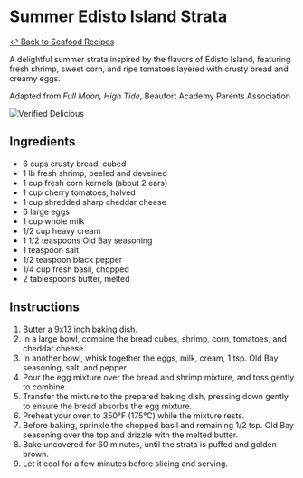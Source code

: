 # Summer Edisto Island Strata

[&larrhk; Back to Seafood Recipes](./README.md)

A delightful summer strata inspired by the flavors of Edisto Island, featuring fresh shrimp, sweet corn, and ripe tomatoes layered with crusty bread and creamy eggs.

Adapted from _Full Moon, High Tide_, Beaufort Academy Parents Association

![Verified Delicious](https://badgen.net/badge/verified/delicious/228B22)

## Ingredients
- 6 cups crusty bread, cubed
- 1 lb fresh shrimp, peeled and deveined
- 1 cup fresh corn kernels (about 2 ears)
- 1 cup cherry tomatoes, halved
- 1 cup shredded sharp cheddar cheese
- 6 large eggs
- 1 cup whole milk
- 1/2 cup heavy cream
- 1 1/2 teaspoons Old Bay seasoning
- 1 teaspoon salt
- 1/2 teaspoon black pepper
- 1/4 cup fresh basil, chopped
- 2 tablespoons butter, melted

## Instructions
1. Butter a 9x13 inch baking dish.
2. In a large bowl, combine the bread cubes, shrimp, corn, tomatoes, and cheddar cheese.
3. In another bowl, whisk together the eggs, milk, cream, 1 tsp. Old Bay seasoning, salt, and pepper.
4. Pour the egg mixture over the bread and shrimp mixture, and toss gently to combine.
5. Transfer the mixture to the prepared baking dish, pressing down gently to ensure the bread absorbs the egg mixture.
6. Preheat your oven to 350°F (175°C) while the mixture rests.
7. Before baking, sprinkle the chopped basil and remaining 1/2 tsp. Old Bay seasoning over the top and drizzle with the melted butter.
8. Bake uncovered for 60 minutes, until the strata is puffed and golden brown.
9. Let it cool for a few minutes before slicing and serving.
